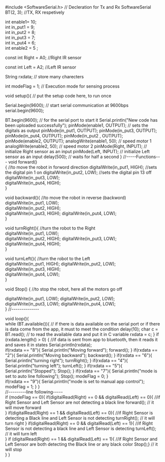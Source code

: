 #include <SoftwareSerial.h> // Decleration for Tx and Rx
SoftwareSerial BT(2, 3); //TX, RX respetively          

           
int enable1= 10;                
int in_put1 = 9;                    
int  in_put2 = 8;                    
int in_put3 = 7;                    
int in_put4 = 6;                    
int enable2 = 5 ;   
                 
const int Right = A0;    //Right IR sensor  
            
const int Left = A2;     //Left IR sensor         
 
String rxdata; // store many charecters
 
int modeFlag = 1; // Execution mode for sensing process

void setup(){ // put the setup code here, to run once
                             
Serial.begin(9600);  // start serial communication at 9600bps serial.begin(9600);
                    
BT.begin(9600);      // for the serial port to start it
Serial.println("New code has been uploaded successfully");
pinMode(enable1, OUTPUT); // sets the digitals as output
pinMode(in_put1, OUTPUT);
pinMode(in_put3, OUTPUT);
pinMode(in_put4, OUTPUT); 
pinMode(in_put2 , OUTPUT);
pinMode(enable2, OUTPUT);
analogWrite(enable1, 50);   // speed motor 1 
analogWrite(enable2, 50);   // speed motor 2
pinMode(Right, INPUT);  // initialize Right sensor as an input
pinMode(Left, INPUT);   // initialize Left sensor as an input
delay(500); // waits for half a second
}
//-----Functions---
void forward()                
{           //to move the robot in forword direction 
digitalWrite(in_put1, HIGH); //sets the digital pin 1 on
digitalWrite(in_put2, LOW);  //sets the digital pin 13 off
digitalWrite(in_put3, LOW);  
digitalWrite(in_put4, HIGH);  
}
 
void backward(){        //to move the robot in reverse (backword)     
digitalWrite(in_put1, LOW);  
digitalWrite(in_put2, HIGH);      
digitalWrite(in_put3, HIGH);
digitalWrite(in_put4, LOW);  
}
 
void turnRight(){      //turn the robot to the Right      
digitalWrite(in_put1, LOW);  
digitalWrite(in_put2, HIGH);
digitalWrite(in_put3, LOW);  
digitalWrite(in_put4, HIGH);  
}
 
void turnLeft(){     //turn the robot to the Left         
digitalWrite(in_put1, HIGH);
digitalWrite(in_put2, LOW);  
digitalWrite(in_put3, HIGH);  
digitalWrite(in_put4, LOW);  
}
 
void Stop()
{            //to stop the robot, here all the motors go off    
             
digitalWrite(in_put1, LOW);
digitalWrite(in_put2, LOW);  
digitalWrite(in_put3, LOW);
digitalWrite(in_put4, LOW);  
}
//--------------
 
void loop(){  
while (BT.available()){   //  if there is data available on the serial port or if there is data come from the app, it must to meet the condition
  delay(10);
  char c = BT.read();     // to read the available data and put it in C variable
  rxdata = c;
  }
  if (rxdata.length() > 0) {  //if data is sent from app to bluetooth, then it reads it and saves it in states
    Serial.println(rxdata);  
    if(rxdata == "8"){
      Serial.println("Moving forward");
      forward();
     }
     if(rxdata == "2"){
      Serial.println("Moving backward");
      backward();
     }
     if(rxdata == "6"){
      Serial.println("turning right");
      turnRight();
     }
     if(rxdata == "4"){
      Serial.println("turning left");
      turnLeft();
     }
     if(rxdata == "5"){
      Serial.println("Stopped");
      Stop();
     }
     if(rxdata == "7"){
      Serial.println("mode is set to auto line following");
      Stop();
      modeFlag = 0;
     }  
     if(rxdata == "9"){
      Serial.println("mode is set to manual app control");
      modeFlag = 1;
     }
  }        
//---------line following-----  
if (modeFlag == 0){
  if(digitalRead(Right) == 0 && digitalRead(Left) == 0){    //if Right Sensor and Left Sensor are not detecting a black line
    forward();  // it will move forward                                                  
  }
  if(digitalRead(Right) == 1 && digitalRead(Left) == 0){    //if Right Sensor is detecting a Black line and Left Sensor is not detecting
    turnRight(); // it will turn right
  }
  if(digitalRead(Right) == 0 && digitalRead(Left) == 1){    //if Right Sensor is not detecting a black line and Left Sensor is detecting 
    turnLeft();  // it will turn left                                         
    }
  if (digitalRead(Right) == 1 && digitalRead(Left) == 1){   //if Right Sensor and Left Sensor are both detecting the Black line or any black color
    Stop();}     // it will stop        
  }
}
